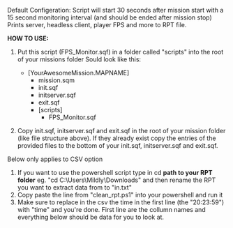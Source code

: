 Default Configeration:
Script will start 30 seconds after mission start with a 15 second monitoring interval (and should be ended after mission stop)
Prints server, headless client, player FPS and more to RPT file.

**HOW TO USE:**
1. Put this script (FPS_Monitor.sqf) in a folder called "scripts" into the root of your missions folder 
    Sould look like this:
	- [YourAwesomeMission.MAPNAME]
		- mission.sqm 
		- init.sqf
		- initserver.sqf
		- exit.sqf
		- [scripts]
			- FPS_Monitor.sqf

2. Copy init.sqf, initserver.sqf and exit.sqf in the root of your mission folder (like file structure above). If they already exist copy the entries of the provided files to the bottom of your init.sqf, initserver.sqf and exit.sqf. 

Below only applies to CSV option
1. 	If you want to use the powershell script type in cd **path to your RPT folder** eg. "cd C:\Users\Mildly\Downloads" and then rename the RPT you want to extract data from to "in.txt"
2. 	Copy paste the line from "clean_rpt.ps1" into your powershell and run it
3. 	Make sure to replace in the csv the time in the first line (the "20:23:59") with "time" and you're done. 
	First line are the collumn names and everything below should be data for you to look at.